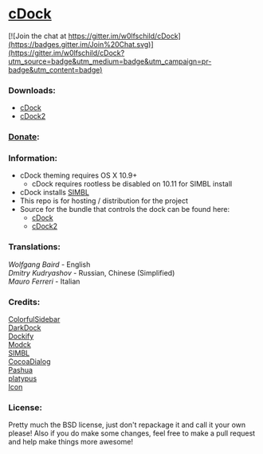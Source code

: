 # [cDock](http://w0lfschild.github.io/cdock.html)

[![Join the chat at https://gitter.im/w0lfschild/cDock](https://badges.gitter.im/Join%20Chat.svg)](https://gitter.im/w0lfschild/cDock?utm_source=badge&utm_medium=badge&utm_campaign=pr-badge&utm_content=badge)  

### Downloads:
* [cDock](https://github.com/w0lfschild/cDock/releases/download/v9.5/cDock_v9.5.zip)    
* [cDock2](https://github.com/w0lfschild/cDock2/releases/download/v0.9.8/cDock.zip)  

### [Donate](http://w0lfschild.github.io/pages/donate.html):

### Information:
* cDock theming requires OS X 10.9+
    * cDock requires rootless be disabled on 10.11 for SIMBL install
* cDock installs [SIMBL](http://www.culater.net/software/SIMBL/SIMBL.php)
* This repo is for hosting / distribution for the project
* Source for the bundle that controls the dock can be found here:
    * [cDock](http://github.com/w0lfschild/cDock)
    * [cDock2](http://github.com/w0lfschild/cDock2)

### Translations:
*Wolfgang Baird* - English    
*Dmitry Kudryashov* - Russian, Chinese (Simplified)    
*Mauro Ferreri* - Italian    

### Credits:  
[ColorfulSidebar](http://cooviewerzoom.web.fc2.com/)    
[DarkDock](http://github.com/b3ll/DarkDock)    
[Dockify](https://github.com/alexzielenski/dockify)    
[Modck](https://github.com/mstg/Modck)    
[SIMBL](http://www.culater.net/software/SIMBL/SIMBL.php)    
[CocoaDialog](http://mstratman.github.io/cocoadialog/)    
[Pashua](http://bluem.net/en/mac/pashua/)    
[platypus](http://sveinbjorn.org/platypus)       
[Icon](http://scafer31000.deviantart.com)    

### License:
Pretty much the BSD license, just don't repackage it and call it your own please!
Also if you do make some changes, feel free to make a pull request and help make things more awesome!

